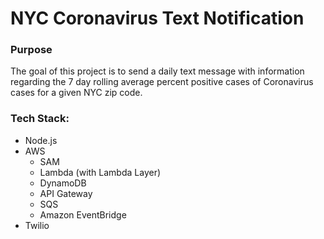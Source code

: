 # NYC Coronavirus Text Notification

### Purpose
The goal of this project is to send a daily text message with information regarding the 7 day rolling average percent positive cases of Coronavirus cases for a given NYC zip code.

### Tech Stack:
  - Node.js
  - AWS
    - SAM
    - Lambda (with Lambda Layer)
    - DynamoDB
    - API Gateway
    - SQS
    - Amazon EventBridge
  - Twilio

